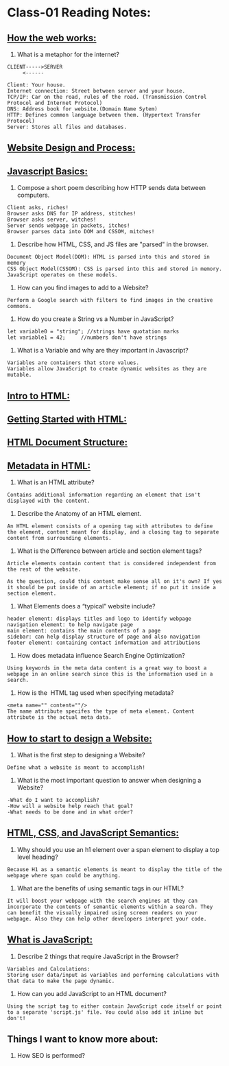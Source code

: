 # **Class-01 Reading Notes:**

## [**How the web works:**](https://developer.mozilla.org/en-US/docs/Learn/Getting_started_with_the_web/How_the_Web_works)

1. What is a metaphor for the internet?

```
CLIENT----->SERVER
	 <------

Client: Your house.
Internet connection: Street between server and your house.
TCP/IP: Car on the road, rules of the road. (Transmission Control Protocol and Internet Protocol)
DNS: Address book for website.(Domain Name Sytem)
HTTP: Defines common language between them. (Hypertext Transfer Protocol)
Server: Stores all files and databases.
```

## [**Website Design and Process:**](https://developer.mozilla.org/en-US/docs/Learn/Getting_started_with_the_web/What_will_your_website_look_like)

## [**Javascript Basics:**](https://developer.mozilla.org/en-US/docs/Learn/Getting_started_with_the_web/JavaScript_basics)

1. Compose a short poem describing how HTTP sends data between computers.

```
Client asks, riches!
Browser asks DNS for IP address, stitches!
Browser asks server, witches!
Server sends webpage in packets, itches!
Browser parses data into DOM and CSSOM, mitches!
```

1. Describe how HTML, CSS, and JS files are "parsed" in the browser.

```
Document Object Model(DOM): HTML is parsed into this and stored in memory
CSS Object Model(CSSOM): CSS is parsed into this and stored in memory.
JavaScript operates on these models.
```

1. How can you find images to add to a Website?

```
Perform a Google search with filters to find images in the creative commons.
```

1. How do you create a String vs a Number in JavaScript?

```
let variable0 = "string"; //strings have quotation marks
let variable1 = 42;		//numbers don't have strings
```

1. What is a Variable and why are they important in Javascript?

```
Variables are containers that store values.
Variables allow JavaScript to create dynamic websites as they are mutable.
```

## [**Intro to HTML:**](https://developer.mozilla.org/en-US/docs/Learn/HTML/Introduction_to_HTML)

## [**Getting Started with HTML:**](https://developer.mozilla.org/en-US/docs/Learn/HTML/Introduction_to_HTML/Getting_started)

## [**HTML Document Structure:**](https://developer.mozilla.org/en-US/docs/Learn/HTML/Introduction_to_HTML/Document_and_website_structure)

## [**Metadata in HTML:**](https://developer.mozilla.org/en-US/docs/Learn/HTML/Introduction_to_HTML/The_head_metadata_in_HTML)

1. What is an HTML attribute?

```
Contains additional information regarding an element that isn't displayed with the content.
```

1. Describe the Anatomy of an HTML element.

```
An HTML element consists of a opening tag with attributes to define the element, content meant for display, and a closing tag to separate content from surrounding elements.
```

1. What is the Difference between article and section element tags?

```
Article elements contain content that is considered independent from the rest of the website. 

As the question, could this content make sense all on it's own? If yes it should be put inside of an article element; if no put it inside a section element.
```

1. What Elements does a “typical” website include? 

```
header element: displays titles and logo to identify webpage
navigation element: to help navigate page
main element: contains the main contents of a page
sidebar: can help display structure of page and also navigation
footer element: containing contact information and attributions
```

1. How does metadata influence Search Engine Optimization?

```
Using keywords in the meta data content is a great way to boost a webpage in an online search since this is the information used in a search.
```

1. How is the <meta> HTML tag used when specifying metadata?

```
<meta name="" content=""/>
The name attribute specifes the type of meta element. Content attribute is the actual meta data.
```

## [**How to start to design a Website:**](https://developer.mozilla.org/en-US/docs/Learn/Common_questions/Thinking_before_coding)

1. What is the first step to designing a Website?

```
Define what a website is meant to accomplish!
```

1. What is the most important question to answer when designing a Website?
```
-What do I want to accomplish? 
-How will a website help reach that goal? 
-What needs to be done and in what order?
```

## [**HTML, CSS, and JavaScript Semantics:**](https://developer.mozilla.org/en-US/docs/Glossary/Semantics)

1. Why should you use an h1 element over a span element to display a top level heading?

```
Because H1 as a semantic elements is meant to display the title of the webpage where span could be anything.
```

1. What are the benefits of using semantic tags in our HTML?

```
It will boost your webpage with the search engines at they can incorporate the contents of semantic elements within a search. They can benefit the visually impaired using screen readers on your webpage. Also they can help other developers interpret your code.
```

## [**What is JavaScript:**](https://developer.mozilla.org/en-US/docs/Learn/JavaScript/First_steps/What_is_JavaScript)

1. Describe 2 things that require JavaScript in the Browser?

```
Variables and Calculations:
Storing user data/input as variables and performing calculations with that data to make the page dynamic. 
```

1. How can you add JavaScript to an HTML document?

```
Using the script tag to either contain JavaScript code itself or point to a separate 'script.js' file. You could also add it inline but don't!
```

## **Things I want to know more about:**
1. How SEO is performed? 


